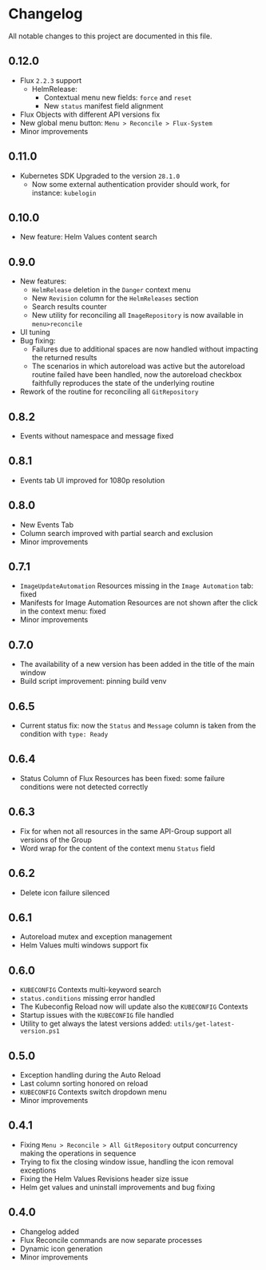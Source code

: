 # Changelog

All notable changes to this project are documented in this file.

## 0.12.0

- Flux `2.2.3` support
  - HelmRelease:
    - Contextual menu new fields: `force` and `reset`
    - New `status` manifest field alignment
- Flux Objects with different API versions fix
- New global menu button: `Menu > Reconcile > Flux-System`
- Minor improvements

## 0.11.0

- Kubernetes SDK Upgraded to the version `28.1.0`
  - Now some external authentication provider should work, for instance: `kubelogin`

## 0.10.0

- New feature: Helm Values content search

## 0.9.0

- New features:
  - `HelmRelease` deletion in the `Danger` context menu
  - New `Revision` column for the `HelmReleases` section
  - Search results counter
  - New utility for reconciling all `ImageRepository` is now available in `menu>reconcile`
- UI tuning
- Bug fixing:
  - Failures due to additional spaces are now handled without impacting the returned results
  - The scenarios in which autoreload was active but the autoreload routine failed have been handled, now the autoreload checkbox faithfully reproduces the state of the underlying routine
- Rework of the routine for reconciling all `GitRepository`

## 0.8.2

- Events without namespace and message fixed

## 0.8.1

- Events tab UI improved for 1080p resolution

## 0.8.0

- New Events Tab
- Column search improved with partial search and exclusion
- Minor improvements

## 0.7.1

- `ImageUpdateAutomation` Resources missing in the `Image Automation` tab: fixed
- Manifests for Image Automation Resources are not shown after the click in the context menu: fixed
- Minor improvements

## 0.7.0

- The availability of a new version has been added in the title of the main window
- Build script improvement: pinning build venv

## 0.6.5

- Current status fix: now the `Status` and `Message` column is taken from the condition with `type: Ready`

## 0.6.4

- Status Column of Flux Resources has been fixed: some failure conditions were not detected correctly

## 0.6.3

- Fix for when not all resources in the same API-Group support all versions of the Group
- Word wrap for the content of the context menu `Status` field

## 0.6.2

- Delete icon failure silenced

## 0.6.1

- Autoreload mutex and exception management
- Helm Values multi windows support fix

## 0.6.0

- `KUBECONFIG` Contexts multi-keyword search
- `status.conditions` missing error handled
- The Kubeconfig Reload now will update also the `KUBECONFIG` Contexts
- Startup issues with the `KUBECONFIG` file handled
- Utility to get always the latest versions added: `utils/get-latest-version.ps1`

## 0.5.0

- Exception handling during the Auto Reload
- Last column sorting honored on reload
- `KUBECONFIG` Contexts switch dropdown menu
- Minor improvements

## 0.4.1

- Fixing `Menu > Reconcile > All GitRepository` output concurrency making the operations in sequence
- Trying to fix the closing window issue, handling the icon removal exceptions
- Fixing the Helm Values Revisions header size issue
- Helm get values and uninstall improvements and bug fixing

## 0.4.0

- Changelog added
- Flux Reconcile commands are now separate processes
- Dynamic icon generation
- Minor improvements